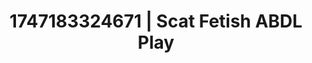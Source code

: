 ---
categories:
- Soft lighting seduction
- Gagging sounds
- Athlete
- Shadow kink
- Spitroast
image: /assets/images/1747183324671.webp
layout: post
seo:
  description: Featured content with high-quality Scat Fetish, ABDL Play. HD images
    available.
  keywords: Scat Fetish, ABDL Play
  og_image: /assets/images/1747183324671.webp
  schema_type: VisualArtwork
tags:
- ABDL Play
- Scat Fetish
- '#1747183324671'
title: 1747183324671 | Scat Fetish ABDL Play
---